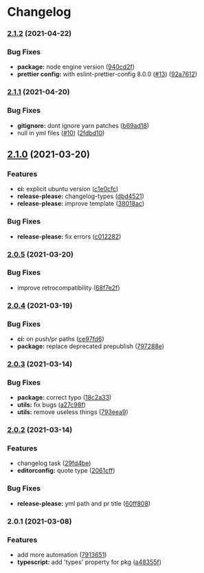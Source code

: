# Changelog

### [2.1.2](https://www.github.com/typescord/mrm-preset/compare/v2.1.1...v2.1.2) (2021-04-22)


### Bug Fixes

* **package:** node engine version ([940cd2f](https://www.github.com/typescord/mrm-preset/commit/940cd2f8885b09eca9756361590103f94e4d355f))
* **prettier config:** with eslint-prettier-config 8.0.0 ([#13](https://www.github.com/typescord/mrm-preset/issues/13)) ([92a7612](https://www.github.com/typescord/mrm-preset/commit/92a7612de6c816289dcb8f56b1e8e05453cc974c))

### [2.1.1](https://www.github.com/typescord/mrm-preset/compare/v2.1.0...v2.1.1) (2021-04-20)


### Bug Fixes

* **gitignore:** dont ignore yarn patches ([b69ad18](https://www.github.com/typescord/mrm-preset/commit/b69ad18fcbb430d75725e944617d53ac47b5e7ec))
* null in yml files ([#10](https://www.github.com/typescord/mrm-preset/issues/10)) ([2fdbd10](https://www.github.com/typescord/mrm-preset/commit/2fdbd10a17d050f79bc99d16f44a0d4bd41c827c))

## [2.1.0](https://www.github.com/typescord/mrm-preset/compare/v2.0.5...v2.1.0) (2021-03-20)


### Features

* **ci:** explicit ubuntu version ([c1e0cfc](https://www.github.com/typescord/mrm-preset/commit/c1e0cfcae95741bea315b05dc316ac4a390fcd46))
* **release-please:** changelog-types ([dbd4521](https://www.github.com/typescord/mrm-preset/commit/dbd452104a6eb3c4594d29936979ffc175d66179))
* **release-please:** improve template ([38018ac](https://www.github.com/typescord/mrm-preset/commit/38018ac7e55527cc1ad94489b1cc74ee16bd942a))


### Bug Fixes

* **release-please:** fix errors ([c012282](https://www.github.com/typescord/mrm-preset/commit/c012282fc67aa5cd41fb0ed173437028f13edeec))

### [2.0.5](https://www.github.com/typescord/mrm-preset/compare/v2.0.4...v2.0.5) (2021-03-20)


### Bug Fixes

* improve retrocompatibility ([68f7e2f](https://www.github.com/typescord/mrm-preset/commit/68f7e2fe99a3cae5644327693f28fb1c4935e9ad))

### [2.0.4](https://www.github.com/typescord/mrm-preset/compare/v2.0.3...v2.0.4) (2021-03-19)


### Bug Fixes

* **ci:** on push/pr paths ([ce97fd6](https://www.github.com/typescord/mrm-preset/commit/ce97fd6a8547205791f7cae69526249fd5d517d1))
* **package:** replace deprecated prepublish ([797288e](https://www.github.com/typescord/mrm-preset/commit/797288efc9f5c5f11ec2e702eba7ff466dd3d8ee))

### [2.0.3](https://www.github.com/typescord/mrm-preset/compare/v2.0.2...v2.0.3) (2021-03-14)


### Bug Fixes

* **package:** correct typo ([18c2a33](https://www.github.com/typescord/mrm-preset/commit/18c2a3300d9009a4b568a0a605d1cc3eb03f7fe4))
* **utils:** fix bugs ([a27c98f](https://www.github.com/typescord/mrm-preset/commit/a27c98f14c96e88a508f3f5dbb1e263e3ad1263e))
* **utils:** remove useless things ([793eea9](https://www.github.com/typescord/mrm-preset/commit/793eea96ebb45ea23d5e36fdafacaed600481875))

### [2.0.2](https://www.github.com/typescord/mrm-preset/compare/v2.0.1...v2.0.2) (2021-03-14)


### Features

* changelog task ([29fd4be](https://www.github.com/typescord/mrm-preset/commit/29fd4be60ffc47bf65038a13cd92c89c644c031e))
* **editorconfig:** quote type ([2061cff](https://www.github.com/typescord/mrm-preset/commit/2061cff91fd25c127e4bf8177086ae7319190507))


### Bug Fixes

* **release-please:** yml path and pr title ([60ff808](https://www.github.com/typescord/mrm-preset/commit/60ff808b12396107bbd826a9fb2497b843e19790))

### 2.0.1 (2021-03-08)


### Features

* add more automation ([7913651](https://www.github.com/typescord/mrm-preset/commit/79136510f2b2283fd52d79e5c772e7d54267a5ae))
* **typescript:** add 'types' property for pkg ([a48355f](https://www.github.com/typescord/mrm-preset/commit/a48355fe7f605f67133670e629d091989e1ffbb5))
